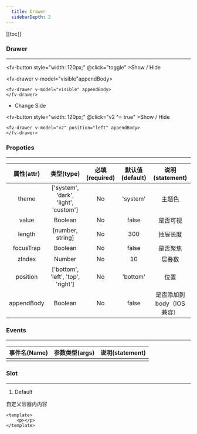 ```yaml
---
  title: Drawer
  sidebarDepth: 2
---
```

  
[[toc]]

<script>
  export default {

    data(){
      return {
        visible:false,
        v2: false,
        theme:0
      }
    },
    methods:{
      toggle(){
        this.visible=!this.visible;
      }
    }, 
    computed:{
      divStyle(){
        if (this.$theme=='light'){
          return {
            backgroundColor:'#fff',
            padding:'20px',
            color:'#000',
          }
        }else{
          return {
            backgroundColor:'#000',
            padding:'20px',
            color:'#fff',
          }
        }
      },
    }

  }
</script>

### Drawer
---

<ClientOnly>

<fv-button style="width: 120px;" @click="toggle" >Show / Hide</fv-button>

<fv-drawer v-model="visible"appendBody>
</fv-drawer>

```vue
<fv-drawer v-model="visible" appendBody>
</fv-drawer>
```

- Change Side

<fv-button style="width: 120px;" @click="v2 ^= true" >Show / Hide</fv-button>

<fv-drawer v-model="v2" position="left" appendBody>
</fv-drawer>

```vue
<fv-drawer v-model="v2" position="left" appendBody>
</fv-drawer>
```

</ClientOnly>

### Propoties

---
| 属性(attr) |              类型(type)               | 必填(required) | 默认值(default) |      说明(statement)      |
|:----------:|:-------------------------------------:|:--------------:|:---------------:|:-------------------------:|
|   theme    | ['system', 'dark', 'light', 'custom'] |       No       |    'system'     |          主题色           |
|   value    |                Boolean                |       No       |      false      |         是否可视          |
|   length   |           [number, string]            |       No       |       300       |         抽屉长度          |
| focusTrap  |                Boolean                |       No       |      false      |         是否聚焦          |
|   zIndex   |                Number                 |       No       |       10        |          层叠数           |
|  position  |  ['bottom', 'left', 'top', 'right']   |       No       |    'bottom'     |           位置            |
| appendBody |                Boolean                |       No       |      false      | 是否添加到body（IOS兼容） |

### Events

---
| 事件名(Name) | 参数类型(args) | 说明(statement) |
|:------------:|:--------------:|:---------------:|
|              |                |                 |
  
### Slot
---
1. Default

自定义容器内内容

```vue
<template>
    <p></p>
</template>
```